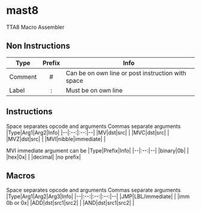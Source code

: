 # mast8
TTA8 Macro Assembler
## Non Instructions
|Type|Prefix|Info|
|--|:--:|--|
|Comment|#|Can be on own line or post instruction with space|
|Label|:|Must be on own line
## Instructions
Space separates opcode and arguments
Commas separate arguments
|Type|Arg1|Arg2|Info|
|--|:--:|:--:|--|
|MV|dst|src|  |
|MVC|dst|src|  |
|MVZ|dst|src|  |
|MVI|nibble|immediate|  |

MVI immediate argument can be
|Type|Prefix|Info|
|--|:--:|--|
|binary|0b|  |
|hex|0x|  |
|decimal|  |no prefix|

## Macros
Space separates opcode and arguments
Commas separate arguments
|Type|Arg1|Arg2|Arg3|Info|
|--|:--:|:--:|:--:|--|
|JMP|LBL/immediate|  |  |imm 0b or 0x|
|ADD|dst|src1|src2|  |
|AND|dst|src1|src2|  |
